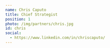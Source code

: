 ```yaml
---
name: Chris Caputo
title: Chief Strategist
position: 1
photo: /img/partners/chris.jpg
id: chris
social: 
  - https://www.linkedin.com/in/chriscaputo/
---
```

